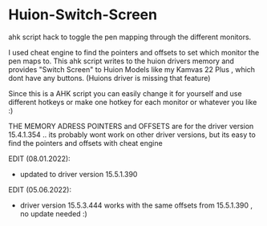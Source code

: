 # Huion-Switch-Screen
ahk script hack to toggle the pen mapping through the different monitors.

I used cheat engine to find the pointers and offsets to set which monitor the pen maps to.
This ahk script writes to the huion drivers memory and provides "Switch Screen" to Huion Models like my Kamvas 22 Plus , which dont have any buttons.
(Huions driver is missing that feature)

Since this is a AHK script you can easily change it for yourself and use different hotkeys or make one hotkey for each monitor or whatever you like :) 


THE MEMORY ADRESS POINTERS and OFFSETS are for the driver version 15.4.1.354  .. its probably wont work on other driver versions, but its easy to find the pointers and offsets with cheat engine 

EDIT (08.01.2022):

-  updated to driver version 15.5.1.390 

EDIT (05.06.2022):

-  driver version 15.5.3.444 works with the same offsets from 15.5.1.390 , no update needed :)
